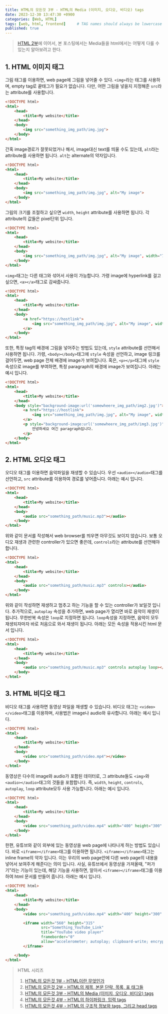 ```yaml
---
title: HTML의 모든것 3부 - HTML의 Media (이미지, 오디오, 비디오) tags
date: 2023-12-30 13:47:30 +0900
categories: [Web, HTML]
tags: [web, html, frontend]     # TAG names should always be lowercase
published: true
---
```


> [HTML 2부]()에 이어서, 본 포스팅에서는 Media들을 html에서는 어떻게 다룰 수 있는지 알아보려고 한다. 

## 1. HTML 이미지 태그
그림 태그를 이용하면, web page에 그림을 넣어줄 수 있다. ```<img>```라는 태그를 사용하며, empty tag로 끝태그가 필요가 없습니다. 
다만, 어떤 그림을 넣을지 지정해준 ```src```라는 attribute를 사용합니다. 

```html
<!DOCTYPE html>
<html>
    <head>
        <title>My website</title>
    </head>
    <body>
        <img src="something_img_path/img.jpg">
    </body>
</html>
```

간혹 image경로가 잘못되었거나 해서, image대신 text를 띄울 수도 있는데, ```alt```라는 attribute를 사용하면 됩니다. 
```alt```는 alternate의 약자입니다. 

```html
<!DOCTYPE html>
<html>
    <head>
        <title>My website</title>
    </head>
    <body>
        <img src="something_img_path/img.jpg", alt="My image">
    </body>
</html>
```

그림의 크기를 조절하고 싶으면 ```width```, ```height``` attribute를 사용하면 됩니다. 
각 attribute의 값들은 pixel단위 입니다. 

```html
<!DOCTYPE html>
<html>
    <head>
        <title>My website</title>
    </head>
    <body>
        <img src="something_img_path/img.jpg", alt="My image", width="70", height="100">
    </body>
</html>
```

```<img>```태그는 다른 태그와 섞어서 사용이 가능합니다. 가령 image에 hyperlink를 걸고 싶으면, ```<a></a>```태그로 감싸줍니다. 

```html
<!DOCTYPE html>
<html>
    <head>
        <title>My website</title>
    </head>
    <body>
        <a href="https://hostlink">
            <img src="something_img_path/img.jpg", alt="My image", width="70", height="100">
        </a>
    </body>
</html>
```

또한, 특정 tag의 배경에 그림을 넣어주는 방법도 있는데, ```style``` attribute를 선언해서 사용하면 됩니다.
가령, ```<body></body>```태그에 ```style``` 속성을 선언하고, image 링크를 걸어두면, web page 전체 배경에 image가 보여집니다. 
혹은, ```<p></p>```태그에 ```style``` 속성으로 image를 부여하면, 특정 paragraph의 배경에 image가 보여집니다. 
아래는 예시 입니다. 

```html
<!DOCTYPE html>
<html>
    <head>
        <title>My website</title>
    </head>
    <body style="background-image:url('somewheere_img_path/img2.jpg')">
        <a href="https://hostlink">
            <img src="something_img_path/img.jpg", alt="My image", width="70", height="100">
        </a>
        <p style="background-image:url('somewheere_img_path/img3.jpg')">
            안녕하세요 여긴 paragraph입니다. 
        </p>
    </body>
</html>
```

## 2. HTML 오디오 태그
오디오 태그를 이용하면 음악파일을 재생할 수 있습니다. 우선 ```<audio></audio>```태그를 선언하고, ```src``` attribute를 이용하여 경로를 넣어줍니다. 
아래는 예시 입니다. 

```html
<!DOCTYPE html>
<html>
    <head>
        <title>My website</title>
    </head>
    <body>
        <audio src="something_path/music.mp3"></audio>
    </body>
</html>
```

위와 같이 문서를 작성해서 web browser를 띄우면 아무것도 보이지 않습니다. 
보통 오디오 재생과 관련한 controller가 있으면 좋은데, ```controls```라는 attribute를 선언해야 합니다. 

```html
<!DOCTYPE html>
<html>
    <head>
        <title>My website</title>
    </head>
    <body>
        <audio src="something_path/music.mp3" controls></audio>
    </body>
</html>
```

위와 같이 작성하면 재생하고 멈추고 하는 기능을 할 수 있는 controller가 보일것 입니다. 
추가적으로, ```autoplay``` 속성을 추가하면, web page가 열리면 바로 음악이 재생이 됩니다. 
무한반복 속성은 ```loop```로 지정하면 됩니다. ```loop```속성을 지정하면, 음악이 모두 재생되자마자 바로 처음으로 와서 재생이 됩니다. 
아래는 모든 속성을 적용시킨 html 문서 입니다. 

```html
<!DOCTYPE html>
<html>
    <head>
        <title>My website</title>
    </head>
    <body>
        <audio src="something_path/music.mp3" controls autoplay loop></audio>
    </body>
</html>
```

## 3. HTML 비디오 태그
비디오 태그를 사용하면 동영상 파일을 재생할 수 있습니다. 비디오 태그는 ```<video></video>```태그를 이용하며, 사용법은 image나 audio와 유사합니다. 
아래는 예시 입니다. 

```html
<!DOCTYPE html>
<html>
    <head>
        <title>My website</title>
    </head>
    <body>
        <video src="something_path/video.mp4"></video>
    </body>
</html>
```

동영상은 다수의 image와 audio가 포함된 데이터로, 그 attribute들도 ```<img>```와 ```<audio></audio>```태그의 것들을 포함합니다. 
즉, ```width```, ```height```, ```controls```, ```autoplay```, ```loop``` attribute모두 사용 가능합니다. 
아래는 예시 입니다. 

```html
<!DOCTYPE html>
<html>
    <head>
        <title>My website</title>
    </head>
    <body>
        <video src="something_path/video.mp4" width="400" height="300" controls, autoplay loop></video>
    </body>
</html>
```

한편, 유튜브와 같이 외부에 있는 동영상을 web page에 나타나게 하는 방법도 있습니다. 
바로 ```<iframe></iframe>```태그를 이용하면 됩니다. ```<iframe></iframe>```태그는 inline frame의 약자 입니다. 
이는 우리의 web page안에 다른 web page의 내용을 넣어서 보여주게 해준다는 의미 입니다. 
사실, 유튜브에서 동영상을 가져올때, "퍼가기"라는 기능이 있는데, 해당 기능을 사용하면, 알아서 ```<iframe></iframe>```태그를 이용하여 html 문서를 만들어 줍니다. 
아래는 예시 입니다. 

```html
<!DOCTYPE html>
<html>
    <head>
        <title>My website</title>
    </head>
    <body>
        <video src="something_path/video.mp4" width="400" height="300" controls, autoplay loop></video>

        <iframe width="560" height="315" 
                src="Something_YouTube_Link" 
                title="YouTube video player" 
                frameborder="0" 
                allow="accelerometer; autoplay; clipboard-write; encrypted-media; gyroscope; picture-in-picture; web-share" allowfullscreen>
        </iframe>

    </body>
</html>
```

> HTML 시리즈
> 1. [HTML의 모든것 1부 - HTML이란 무엇인가](#)
> 1. [HTML의 모든것 2부 - HTML의 제목, 본문 단락, 목록, 표 태그들](#)
> 2. [HTML의 모든것 3부 - HTML의 Media (이미지, 오디오, 비디오) tags](#)
> 3. [HTML의 모든것 4부 - HTML의 하이퍼링크, 입력 tags](#)
> 4. [HTML의 모든것 4부 - HTML의 구조적 정보와 tags, 그리고 head tags](#)